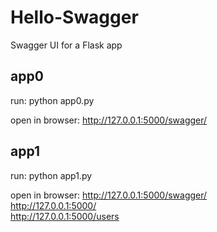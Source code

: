 # Hello-Swagger
Swagger UI for a Flask app

## app0 
run: 
python app0.py

open in browser:
http://127.0.0.1:5000/swagger/

## app1
run: 
python app1.py

open in browser:
http://127.0.0.1:5000/swagger/  <br />
http://127.0.0.1:5000/  <br />
http://127.0.0.1:5000/users

